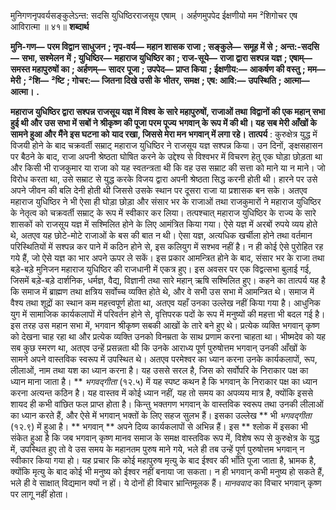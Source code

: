  

मुनिगणनृपवर्यसङ्कुलेऽन्त: सदसि युधिष्ठिरराजसूय एषाम् । अर्हणमुपपेद ईक्षणीयो मम ²शिगोचर एष आविरात्मा ॥ ४१॥ **शब्दार्थ** 

**मुनि-गण—** **परम विद्वान साधुजन** **; नृप-वर्य—** **महान शासक राजा** **; सङ्कुले—** **समूह में से** **; अन्त:-सदसि—** **सभा, सश्मेलन** **में** **; युधिष्ठिर—** **महाराज युधिष्ठिर का** **; राज-सूये—** **राजा द्वारा सश्पन्न यज्ञ** **; एषाम्—** **समस्त महापुरुषों का** **; अर्हणम्—** **सादर** **पूजा** **; उपपेद—** **प्राप्त किया** **; ईक्षणीय:—** **आकर्षण की वस्तु** **; मम—** **मेरी** **; ²शि—** **²ष्टि** **; गोचर:—** **जितना दिखे उसी के** **भीतर, समक्ष** **; एष: आवि:—** **उपस्थिति** **; आत्मा—** **आत्मा।** **.** 

**महाराज युधिष्ठिर द्वारा सश्पन्न राजसूय यज्ञ में विश्व के सारे महापुरुषों, राजाओं तथा** **विद्वानों की एक महान् सभा हुई थी और उस सभा में सबों ने श्रीकृष्ण की पूजा परम पूज्य** **भगवान् के रूप में की थी। यह सब मेरी आँखों के सामने हुआ और मैंने इस घटना को** **याद रखा, जिससे मेरा मन भगवान् में लगा रहे।** **तात्पर्य** : कुरुक्षेत्र युद्ध में विजयी होने के बाद चक्रवर्ती सम्राट् महाराज युधिष्ठिर ने राजसूय यज्ञ सश्पन्न किया। उन दिनों, ङ्क्षसहासन पर बैठने के बाद, राजा अपनी श्रेष्ठता घोषित करने के उद्देश्य से विश्वभर में विचरण हेतु एक घोड़ा छोड़ता था और किसी भी राजकुमार या राजा को यह स्वतन्त्रता थी कि वह उस सम्राट की सत्ता को माने या न माने। जो विरोध करता था, उसे सम्राट से युद्ध करके विजय द्वारा अपनी श्रेष्ठता सिद्ध करनी होती थी। हारने पर उसे अपने जीवन की बलि देनी होती थी जिससे उसके स्थान पर दूसरा राजा या प्रशासक बन सके। अतएव महाराज युधिष्ठिर ने भी ऐसा ही घोड़ा छोड़ा और संसार भर के राजाओं तथा राजकुमारों ने महाराज युधिष्ठिर के नेतृत्व को चक्रवर्ती सम्राट् के रूप में स्वीकार कर लिया। तत्पश्चात् महाराज युधिष्ठिर के राज्य के सारे शासकों को राजसूय यज्ञ में सश्मिलित होने के लिए आमंत्रित किया गया। ऐसे यज्ञ में अरबों रुपये व्यय होते थे, अतएव यह छोटे-मोटे राजाओं के बस की बात न थी। ऐसा यज्ञ, अत्यधिक खर्चीला होने तथा वर्तमान परिस्थितियों में सश्पन्न कर पाने में कठिन होने से, इस कलियुग में सश्भव नहीं है। न ही कोई ऐसे पुरोहित रह गये हैं, जो ऐसे यज्ञ का भार अपने ऊपर ले सकें। इस प्रकार आमन्त्रित होने के बाद, संसार भर के राजा तथा बड़े-बड़े मुनिजन महाराज युधिष्ठिर की राजधानी में एकत्र हुए। इस अवसर पर एक विद्वत्सभा बुलाई गई, जिसमें बड़े-बड़े दार्शनिक, धर्मज्ञ, वैद्य, विज्ञानी तथा सारे महान् ऋषि सश्मिलित हुए। कहने का तात्पर्य यह है कि समाज में ब्राह्मण तथा क्षत्रिय सर्वोच्च व्यक्ति होते थे, और वे सभी उस सभा में आमन्त्रित थे। समाज में वैश्य तथा शूद्रों का स्थान कम महत्त्वपूर्ण होता था, अतएव यहाँ उनका उल्लेख नहीं किया गया है। आधुनिक युग में सामाजिक कार्यकलापों में परिवर्तन होने से, वृत्तिपरक पदों के रूप में मनुष्यों की महत्ता भी बदल गई है। इस तरह उस महान सभा में, भगवान श्रीकृष्ण सबकी आखों के तारे बने हुए थे। प्रत्येक व्यक्ति भगवान् कृष्ण को देखना चाह रहा था और प्रत्येक व्यक्ति उनको विनम्रता के साथ प्रणाम करना चाहता था। भीष्मदेव को यह सब कुछ स्मरण था, अतएव उन्हें प्रसन्नता थी कि उनके आराध्य पूर्ण पुरुषोत्तम भगवान् उनकी आँखों के सामने अपने वास्तविक स्वरूप में उपस्थित थे। अतएव परमेश्वर का ध्यान करना उनके कार्यकलापों, रूप, लीलाओं, नाम तथा यश का ध्यान करना है। यह उससे सरल है, जिस को सर्वोपरि के निराकार पक्ष का ध्यान माना जाता है। ** *भगवद्गीता* (१२.५) में यह स्पष्ट कथन है कि भगवान् के निराकार पक्ष का ध्यान करना अत्यन्त कठिन है। यह वास्तव में कोई ध्यान नहीं, यह तो समय का अपव्यय मात्र है, क्योंकि इससे शायद ही कभी वांछित फल प्राप्त होता है। किन्तु भक्तगण भगवान् के वास्तविक स्वरूप तथा उनकी लीलाओं का ध्यान करते हैं, और ऐसे में भगवान् भक्तों के लिए सहज सुलभ हैं। इसका उल्लेख ** भी *भगवद्गीता* (१२.९) में हुआ है। ** भगवान् ** अपने दिव्य कार्यकलापों से अभिन्न हैं। इस ** श्लोक में इसका भी संकेत हुआ है कि जब भगवान् कृष्ण मानव समाज के समक्ष वास्तविक रूप में, विशेष रूप से कुरुक्षेत्र के युद्ध में, उपस्थित हुए तो वे उस समय के महानतम पुरुष माने गये, भले ही तब उन्हें पूर्ण पुरुषोत्तम भगवान् न स्वीकार किया गया हो। यह प्रचार कि कोई महापुरुष मृत्यु के बाद ईश्वर की भाँति पूजा जाता है, भ्रामक है, क्योंकि मृत्यु के बाद कोई भी मनुष्य को ईश्वर नहीं बनाया जा सकता। न ही भगवान् कभी मनुष्य हो सकते हैं, भले ही वे साक्षात् विद्यमान क्यों न हों। ये दोनों ही विचार भ्रान्तिमूलक हैं। *मानववाद* का विचार भगवान् कृष्ण पर लागू नहीं होता। 